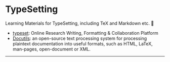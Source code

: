 # TypeSetting  

Learning Materials for TypeSetting, including TeX and Markdown etc. :pencil:

* [typeset](https://www.typeset.io/): Online Research Writing, Formatting & Collaboration Platform
* [Docutils](http://docutils.sourceforge.net/): an open-source text processing system for processing plaintext documentation into useful formats, such as HTML, LaTeX, man-pages, open-document or XML.

---
